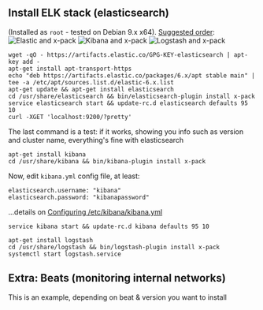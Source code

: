 ## Install ELK stack (elasticsearch)
(Installed as `root` - tested on Debian 9.x x64). 
[Suggested order](https://www.elastic.co/guide/en/elastic-stack/current/installing-elastic-stack.html#install-order-elastic-stack):
![Elastic and x-pack](https://www.elastic.co/guide/en/elasticsearch/reference/6.2/setup/images/ElasticsearchFlow.jpg)
![Kibana and x-pack](https://www.elastic.co/guide/en/kibana/6.2/setup/images/KibanaFlow.jpg)
![Logstash and x-pack](https://www.elastic.co/guide/en/logstash/6.2/setup/images/LogstashFlow.jpg)

```
wget -qO - https://artifacts.elastic.co/GPG-KEY-elasticsearch | apt-key add -
apt-get install apt-transport-https
echo "deb https://artifacts.elastic.co/packages/6.x/apt stable main" | tee -a /etc/apt/sources.list.d/elastic-6.x.list
apt-get update && apt-get install elasticsearch
cd /usr/share/elasticsearch && bin/elasticsearch-plugin install x-pack
service elasticsearch start && update-rc.d elasticsearch defaults 95 10
curl -XGET 'localhost:9200/?pretty'
```
The last command is a test: if it works, showing you info such as version and cluster name, everything's fine with elasticsearch
```
apt-get install kibana
cd /usr/share/kibana && bin/kibana-plugin install x-pack
```
Now, edit `kibana.yml` config file, at least:
```
elasticsearch.username: "kibana"
elasticsearch.password: "kibanapassword"
```
...details on [Configuring /etc/kibana/kibana.yml](https://www.elastic.co/guide/en/kibana/6.2/settings.html)

```
service kibana start && update-rc.d kibana defaults 95 10

apt-get install logstash
cd /usr/share/logstash && bin/logstash-plugin install x-pack
systemctl start logstash.service
```
## Extra: Beats (monitoring internal networks)
This is an example, depending on beat & version you want to install
```curl -L -O https://artifacts.elastic.co/downloads/beats/heartbeat/heartbeat-6.2.2-amd64.deb && sudo dpkg -i heartbeat-6.2.2-amd64.deb
```
